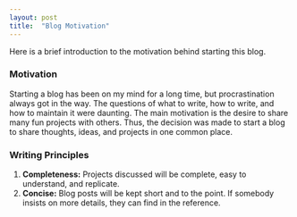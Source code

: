```yaml
---
layout: post
title:  "Blog Motivation"
---
```


Here is a brief introduction to the motivation behind starting this blog.

### Motivation

Starting a blog has been on my mind for a long time, but procrastination always got in the way. The questions of what to write, how to write, and how to maintain it were daunting. The main motivation is the desire to share many fun projects with others. Thus, the decision was made to start a blog to share thoughts, ideas, and projects in one common place.

### Writing Principles

1. **Completeness:** Projects discussed will be complete, easy to understand, and replicate.
2. **Concise:** Blog posts will be kept short and to the point. If somebody insists on more details, they can find in the reference.
